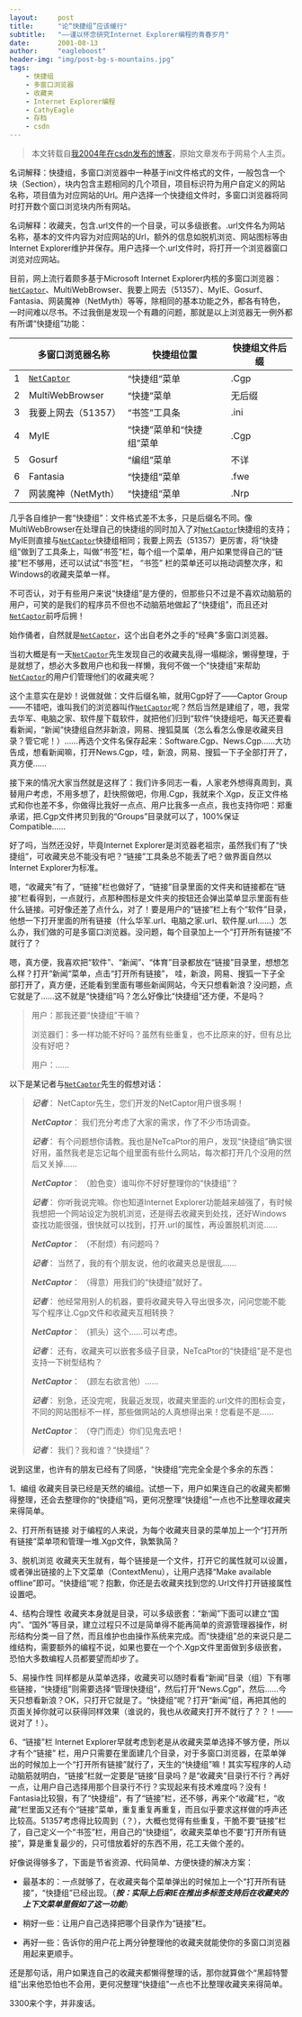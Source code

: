 ```yaml
---
layout:     post
title:      "论“快捷组”应该缓行"
subtitle:   "——谨以怀念研究Internet Explorer编程的青春岁月"
date:       2001-08-13
author:     "eagleboost"
header-img: "img/post-bg-s-mountains.jpg"
tags:
    - 快捷组
    - 多窗口浏览器
    - 收藏夹
    - Internet Explorer编程
    - CathyEagle
    - 存档
    - csdn
---
```


> 本文转载自[我2004年在csdn发布的博客](https://blog.csdn.net/CathyEagle/article/details/106259)，原始文章发布于网易个人主页。

名词解释：快捷组，多窗口浏览器中一种基于ini文件格式的文件，一般包含一个块（Section），块内包含主题相同的几个项目，项目标识符为用户自定义的网站名称，项目值为对应网站的Url。用户选择一个快捷组文件时，多窗口浏览器将同时打开数个窗口浏览块内所有网站。

名词解释：收藏夹，包含.url文件的一个目录，可以多级嵌套。.url文件名为网站名称，基本的文件内容为对应网站的Url，额外的信息如脱机浏览、网站图标等由Internet Explorer维护并保存。用户选择一个.url文件时，将打开一个浏览器窗口浏览对应网站。

目前，网上流行着颇多基于Microsoft Internet Explorer内核的多窗口浏览器：[`NetCaptor`](https://en.wikipedia.org/wiki/NetCaptor)、MultiWebBrowser、我要上网去（51357）、MyIE、Gosurf、Fantasia、网装魔神（NetMyth）等等，除相同的基本功能之外，都各有特色，一时间难以尽书。不过我倒是发现一个有趣的问题，那就是以上浏览器无一例外都有所谓“快捷组”功能：

||多窗口浏览器名称|快捷组位置|快捷组文件后缀|
|----|---------------|--------|------------|
|1|[`NetCaptor`](https://en.wikipedia.org/wiki/NetCaptor)|“快捷组”菜单|.Cgp |
|2|MultiWebBrowser|“快捷”菜单|无后缀 |
|3|我要上网去（51357）|“书签”工具条|.ini |
|4|MyIE|“快捷”菜单和“快捷组”菜单|.Cgp |
|5|Gosurf|“编组”菜单|不详 |
|6|Fantasia|“快捷组”菜单|.fwe |
|7|网装魔神（NetMyth）|“快捷组”菜单|.Nrp |

几乎各自维护一套“快捷组”：文件格式差不太多，只是后缀名不同。像MultiWebBrowser在处理自己的快捷组的同时加入了对[`NetCaptor`](https://en.wikipedia.org/wiki/NetCaptor)快捷组的支持；MyIE则直接与[`NetCaptor`](https://en.wikipedia.org/wiki/NetCaptor)快捷组相同；我要上网去（51357）更厉害，将“快捷组”做到了工具条上，叫做“书签”栏，每个组一个菜单，用户如果觉得自己的“链接”栏不够用，还可以试试“书签”栏， “书签” 栏的菜单还可以拖动调整次序，和Windows的收藏夹菜单一样。

不可否认，对于有些用户来说“快捷组”是方便的，但那些只不过是不喜欢动脑筋的用户，可笑的是我们的程序员不但也不动脑筋地做起了“快捷组”，而且还对[`NetCaptor`](https://en.wikipedia.org/wiki/NetCaptor)前呼后拥！

始作俑者，自然就是[`NetCaptor`](https://en.wikipedia.org/wiki/NetCaptor)，这个出自老外之手的“经典”多窗口浏览器。

当初大概是有一天[`NetCaptor`](https://en.wikipedia.org/wiki/NetCaptor)先生发现自己的收藏夹乱得一塌糊涂，懒得整理，于是就想了，想必大多数用户也和我一样懒，我何不做一个“快捷组”来帮助[`NetCaptor`](https://en.wikipedia.org/wiki/NetCaptor)的用户们管理他们的收藏夹呢？

这个主意实在是妙！说做就做：文件后缀名嘛，就用Cgp好了——Captor Group——不错吧，谁叫我们的浏览器叫作[`NetCaptor`](https://en.wikipedia.org/wiki/NetCaptor)呢？然后当然是建组了，嗯，我常去华军、电脑之家、软件屋下载软件，就把他们归到“软件”快捷组吧，每天还要看看新闻，“新闻”快捷组自然非新浪，网易、搜狐莫属（怎么看怎么像是收藏夹目录？管它呢！）……再选个文件名保存起来：Software.Cgp、News.Cgp……大功告成，想看新闻嘛，打开News.Cgp，哇，新浪，网易、搜狐一下子全部打开了，真方便…… 

接下来的情况大家当然就是这样了：我们许多同志一看，人家老外想得真周到，真替用户考虑，不用多想了，赶快照做吧，你用.Cgp，我就来个.Xgp，反正文件格式和你也差不多，你做得比我好一点点、用户比我多一点点，我也支持你吧：郑重承诺，把.Cgp文件拷贝到我的“Groups”目录就可以了，100%保证Compatible……

好了吗，当然还没好，毕竟Internet Explorer是浏览器老祖宗，虽然我们有了“快捷组”，可收藏夹总不能没有吧？“链接”工具条总不能丢了吧？做界面自然以Internet Explorer为标准。

嗯，“收藏夹”有了，“链接”栏也做好了，“链接”目录里面的文件夹和链接都在“链接”栏看得到，一点就行，点那种图标是文件夹的按钮还会弹出菜单显示里面有些什么链接。可好像还差了点什么，对了！要是用户的“链接”栏上有个“软件”目录，他想一下打开里面的所有链接（什么华军.url、电脑之家.url、软件屋.url……）怎么办，我们做的可是多窗口浏览器。没问题，每个目录加上一个“打开所有链接”不就行了？

嗯，真方便，我喜欢把“软件”、“新闻”、“体育”目录都放在“链接”目录里，想想怎么样？打开“新闻“菜单，点击“打开所有链接”， 哇，新浪，网易、搜狐一下子全部打开了，真方便，还能看到里面有哪些新闻网站，今天只想看新浪？没问题，点它就是了……这不就是“快捷组”吗？怎么好像比“快捷组”还方便，不是吗？

> 用户：那我还要“快捷组”干嘛？
> 
> 浏览器们：多一样功能不好吗？虽然有些重复，也不比原来的好，但有总比没有好吧？
> 
> 用户：……

以下是某记者与[`NetCaptor`](https://en.wikipedia.org/wiki/NetCaptor)先生的假想对话：

> ***记者***： NetCaptor先生，您们开发的NetCaptor用户很多啊！
> 
> ***NetCaptor***： 我们充分考虑了大家的需求，作了不少市场调查。 
> 
> ***记者***： 有个问题想你请教。我也是NeTcaPtor的用户，发现“快捷组”确实很好用，虽然我老是忘记每个组里面有些什么网站，每次都打开几个没用的然后又关掉…… 
> 
> ***NetCaptor***： （脸色变）谁叫你不好好整理你的“快捷组”？ 
> 
> ***记者***： 你听我说完嘛。你也知道Internet Explorer功能越来越强了，有时候我想把一个网站设定为脱机浏览，还是得去收藏夹到处找，还好Windows查找功能很强，很快就可以找到，打开.url的属性，再设置脱机浏览…… 
> 
> ***NetCaptor***： （不耐烦）有问题吗？ 
> 
> ***记者***： 当然了，我的有个朋友说，他的收藏夹总是很乱…… 
> 
> ***NetCaptor***： （得意）用我们的“快捷组”就好了。 
> 
> ***记者***： 他经常用别人的机器，要将收藏夹导入导出很多次，问问您能不能写个程序让.Cgp文件和收藏夹互相转换？ 
> 
> ***NetCaptor***： （抓头）这个……可以考虑。 
> 
> ***记者***： 还有，收藏夹可以嵌套多级子目录，NeTcaPtor的“快捷组”是不是也支持一下树型结构？ 
> 
> ***NetCaptor***： （顾左右欲言他）…… 
> 
> ***记者***： 别急，还没完呢，我最近发现，收藏夹里面的.url文件的图标会变，不同的网站图标不一样，那些做网站的人真想得出来！您看是不是…… 
> 
> ***NetCaptor***： （夺门而走）你们见鬼去吧！ 
> 
> ***记者***： 我们？我和谁？“快捷组”？ 

说到这里，也许有的朋友已经有了同感，“快捷组”完完全全是个多余的东西：

1、编组 收藏夹目录已经是天然的编组。试想一下，用户如果连自己的收藏夹都懒得整理，还会去整理你的“快捷组”吗，更何况整理“快捷组”一点也不比整理收藏夹来得简单。 

2、打开所有链接 对于编程的人来说，为每个收藏夹目录的菜单加上一个“打开所有链接”菜单项和管理一堆.Xgp文件，孰繁孰简？ 

3、脱机浏览 收藏夹天生就有，每个链接是一个文件，打开它的属性就可以设置，或者弹出链接的上下文菜单（ContextMenu），让用户选择“Make available offline”即可。“快捷组”呢？抱歉，你还是去收藏夹找到您的.Url文件打开链接属性设置吧。 

4、结构合理性 收藏夹本身就是目录，可以多级嵌套：“新闻”下面可以建立“国内”、“国外”等目录，建立过程只不过是简单得不能再简单的资源管理器操作，树形结构分类一目了然，而且维护也由操作系统来完成。而“快捷组”总的来说只是二维结构，需要额外的编程不说，如果也要在一个个.Xgp文件里面做到多级嵌套，恐怕大多数编程人员都要望而却步了。 

5、易操作性 同样都是从菜单选择，收藏夹可以随时看看“新闻”目录（组）下有哪些链接，“快捷组”则需要选择“管理快捷组”，然后打开“News.Cgp”，然后……今天只想看新浪？OK，只打开它就是了。“快捷组”呢？打开“新闻”组，再把其他的页面关掉你就可以获得同样效果（谁说的，我也从收藏夹打开不就行了？？！——说对了！）。 

6、“链接”栏 Internet Explorer早就考虑到老是从收藏夹菜单选择不够方便，所以才有个“链接” 栏，用户只需要在里面建几个目录，对于多窗口浏览器，在菜单弹出的时候加上一个“打开所有链接”就行了，天生的“快捷组”嘛！其实写程序的人动动脑筋就明白，“链接”栏就一定要是“链接”目录吗？是“收藏夹”目录行不行？再好一点，让用户自己选择用那个目录行不行？实现起来有技术难度吗？没有！Fantasia比较狠，有了“快捷组”，有了“链接”栏，还不够，再来个“收藏”栏，“收藏”栏里面又还有个“链接”菜单，重复重复再重复，而且似乎要求这样做的呼声还比较高。51357考虑得比较周到（？），大概也觉得有些重复，干脆不要“链接”栏了，自己定义一个“书签”栏，用自己的“快捷组”，收藏夹菜单也不要“打开所有链接”，算是重复最少的，只可惜放着好的东西不用，花工夫做个差的。 

好像说得够多了，下面是节省资源、代码简单、方便快捷的解决方案：

+ 最基本的：一点就够了，在收藏夹每个菜单弹出的时候加上一个“打开所有链接”，“快捷组”已经出现。（___按：实际上后来IE在推出多标签支持后在收藏夹的上下文菜单里假如了这一功能___）
  
+ 稍好一些：让用户自己选择把哪个目录作为“链接”栏。
  
+ 再好一些：告诉你的用户花上两分钟整理他的收藏夹就能使你的多窗口浏览器用起来更顺手。

还是那句话，用户如果连自己的收藏夹都懒得整理的话，那你就算做个“黑超特警组”出来他恐怕也不会用，更何况整理“快捷组”一点也不比整理收藏夹来得简单。

3300来个字，并非废话。
